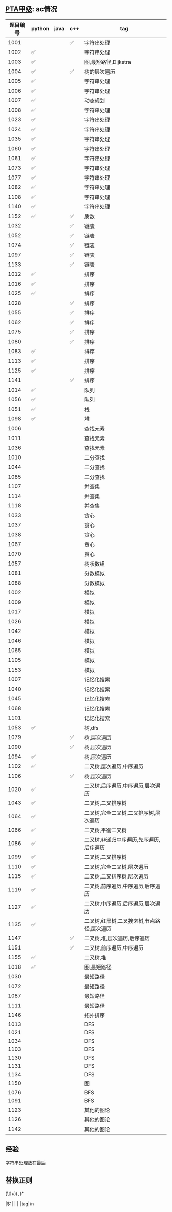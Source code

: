 ## [PTA甲级](https://pintia.cn/problem-sets/994805342720868352): ac情况
|题目编号|python|java|c++|tag|
|----|----|----|----|----|
|1001| | |:white_check_mark:|字符串处理|
|1002|:white_check_mark:| | |字符串处理|
|1003|:white_check_mark:| | |图,最短路径,Dijkstra|
|1004|:white_check_mark:| |:white_check_mark:|树的层次遍历|
|1005|:white_check_mark:| | |字符串处理|
|1006|:white_check_mark:| | |字符串处理|
|1007|:white_check_mark:| | |动态规划|
|1008|:white_check_mark:| | |字符串处理|
|1023|:white_check_mark:| | |字符串处理|
|1024|:white_check_mark:| | |字符串处理|
|1035|:white_check_mark:| | |字符串处理|
|1060|:white_check_mark:| | |字符串处理|
|1061|:white_check_mark:| | |字符串处理|
|1073|:white_check_mark:| | |字符串处理|
|1077|:white_check_mark:| | |字符串处理|
|1082|:white_check_mark:| | |字符串处理|
|1108|:white_check_mark:| | |字符串处理|
|1140|:white_check_mark:| | |字符串处理|
|1152|:white_check_mark:| |:white_check_mark:|质数|
|1032| | |:white_check_mark:|链表|
|1052| | |:white_check_mark:|链表|
|1074| | |:white_check_mark:|链表|
|1097| | |:white_check_mark:|链表|
|1133| | |:white_check_mark:|链表|
|1012|:white_check_mark:| | |排序|
|1016|:white_check_mark:| | |排序|
|1025|:white_check_mark:| | |排序|
|1028| | |:white_check_mark:|排序|
|1055| | |:white_check_mark:|排序|
|1062| | |:white_check_mark:|排序|
|1075| | |:white_check_mark:|排序|
|1080| | |:white_check_mark:|排序|
|1083|:white_check_mark:| | |排序|
|1113|:white_check_mark:| | |排序|
|1125|:white_check_mark:| | |排序|
|1141| | |:white_check_mark:|排序|
|1014|:white_check_mark: | | |队列|
|1056|:white_check_mark: | | |队列|
|1051|:white_check_mark: | | |栈|
|1098|:white_check_mark: | | |堆|
|1006| | | |查找元素|
|1011| | | |查找元素|
|1036| | | |查找元素|
|1010| | | |二分查找|
|1044| | | |二分查找|
|1085| | | |二分查找|
|1107| | | |并查集|
|1114| | | |并查集|
|1118| | | |并查集|
|1033| | | |贪心|
|1037| | | |贪心|
|1038| | | |贪心|
|1067| | | |贪心|
|1070| | | |贪心|
|1057| | | |树状数组|
|1081| | | |分数模拟|
|1088| | | |分数模拟|
|1002| | | |模拟|
|1009| | | |模拟|
|1017| | | |模拟|
|1026| | | |模拟|
|1042| | | |模拟|
|1046| | | |模拟|
|1065| | | |模拟|
|1105| | | |模拟|
|1153| | | |模拟|
|1007| | | |记忆化搜索|
|1040| | | |记忆化搜索|
|1045| | | |记忆化搜索|
|1068| | | |记忆化搜索|
|1101| | | |记忆化搜索|
|1053|:white_check_mark: | | |树,dfs|
|1079| | |:white_check_mark: |树,层次遍历|
|1090| | |:white_check_mark: |树,层次遍历|
|1094|:white_check_mark: | | |树,层次遍历|
|1102|:white_check_mark: | | |二叉树,层次遍历,中序遍历|
|1106| | |:white_check_mark: |树,层次遍历|
|1020|:white_check_mark: | | |二叉树,后序遍历,中序遍历,层次遍历|
|1043|:white_check_mark: | | |二叉树,二叉排序树|
|1064|:white_check_mark: | | |二叉树,完全二叉树,二叉排序树,层次遍历|
|1066|:white_check_mark: | | |二叉树,平衡二叉树|
|1086|:white_check_mark: | | |二叉树,非递归中序遍历,先序遍历,后序遍历|
|1099|:white_check_mark: | | |二叉树,二叉排序树|
|1110|:white_check_mark: | | |二叉树,完全二叉树,层次遍历|
|1115|:white_check_mark: | | |二叉树,二叉排序树,层次遍历|
|1119|:white_check_mark: | | |二叉树,前序遍历,中序遍历,后序遍历|
|1127|:white_check_mark: | | |二叉树,中序遍历,后序遍历,层次遍历|
|1135|:white_check_mark: | | |二叉树,红黑树,二叉搜索树,节点路径,层次遍历|
|1147| | | :white_check_mark:|二叉树,堆,层次遍历,后序遍历|
|1151| | |:white_check_mark: |二叉树,前序遍历,中序遍历|
|1155|:white_check_mark: | | |二叉树,堆|
|1018|:white_check_mark: | | |图,最短路径|
|1030| | | |最短路径|
|1072| | | |最短路径|
|1087| | | |最短路径|
|1111| | | |最短路径|
|1146| | | |拓扑排序|
|1013| | | |DFS|
|1021| | | |DFS|
|1034| | | |DFS|
|1103| | | |DFS|
|1130| | | |DFS|
|1131| | | |DFS|
|1134| | | |DFS|
|1150| | | |图|
|1076| | | |BFS|
|1091| | | |BFS|
|1123| | | |其他的图论|
|1126| | | |其他的图论|
|1142| | | |其他的图论|

## 经验
字符串处理放在最后

## 替换正则
(\d+)(、)*

|$1| | | |tag|\n
